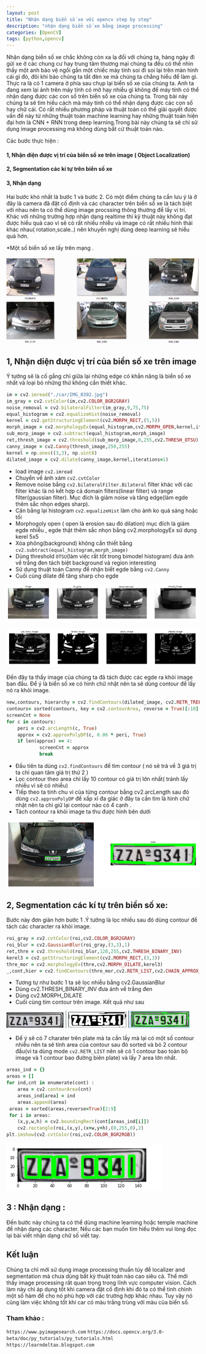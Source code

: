 ```yaml
---
layout: post
title: "Nhận dạng biển số xe với opencv step by step"
description: "nhận dạng biển số xe bằng image processing"
categories: [OpenCV]
tags: [python,opencv]
---
```

Nhận dạng biển số xe chắc không còn xa lạ đối với chúng ta, hàng ngày đi gửi xe ở các chung cư hay trung tâm thương mại chúng ta đều có thể nhìn thấy một anh bảo vệ ngồi gần một chiếc máy tính soi đi soi lại trên màn hình cái gì đó, đôi khi bảo chúng ta tắt đèn xe mà chúng ta chẳng hiểu để làm gì. Thực ra là có 1 camera ở phía sau chụp lại biển số xe của chúng ta. Anh ta đang xem lại ảnh trên máy tính có mờ hay nhiễu gì không để máy tính có thể nhận dạng được các con số trên biển số xe của chúng ta. Trong bài này chúng ta sẽ tìm hiểu cách mà máy tính có thể nhận dạng được các con số hay chữ cái. Có rất nhiều phương pháp và thuật toán có thể giải quyết được vấn đề này từ những thuật toán machine learning hay những thuật toán hiện đại hơn là CNN + RNN trong deep learning.Trong bài này chúng ta sẽ chỉ sử dụng image processing mà không dùng bất cứ thuật toán nào.

Các bước thực hiện :
#### 1, Nhận diện được vị trí của biển số xe trên image ( Object Localization)
#### 2, Segmentation các kí tự trên biển số xe
#### 3, Nhận dạng
Hai bước khó nhất là bước 1 và bước 2. Có một điểm chúng ta cần lưu ý là ở đây là camera đã đặt cố định và các character trên biển số xe
là tách biệt với nhau nên ta có thể dùng image procssing thông thường để lấy vị trí. Khác với những trường hợp nhận dạng realtime thì kỹ
thuật này không đạt được hiểu quả cao vì sẽ có rất nhiều nhiễu và image có rất nhiều hình thái khác nhau( rotation,scale..) nên khuyến nghị dùng deep learning sẽ hiểu quả hơn.

*Một số biển số xe lấy trên mạng .


![car](/assets/images/image1.jpg)
## 1, Nhận diện được vị trí của biển số xe trên image
Ý tưởng sẽ là cố gắng chỉ giữa lại những edge có khẳn năng là biển số xe nhất và loại bỏ những thứ không cần thiết khác.
~~~ ruby
im = cv2.imread("./car/IMG_0392.jpg")
im_gray = cv2.cvtColor(im,cv2.COLOR_BGR2GRAY)
noise_removal = cv2.bilateralFilter(im_gray,9,75,75)
equal_histogram = cv2.equalizeHist(noise_removal)
kernel = cv2.getStructuringElement(cv2.MORPH_RECT,(5,5))
morph_image = cv2.morphologyEx(equal_histogram,cv2.MORPH_OPEN,kernel,iterations=20)
sub_morp_image = cv2.subtract(equal_histogram,morph_image)
ret,thresh_image = cv2.threshold(sub_morp_image,0,255,cv2.THRESH_OTSU)
canny_image = cv2.Canny(thresh_image,250,255)
kernel = np.ones((3,3), np.uint8)
dilated_image = cv2.dilate(canny_image,kernel,iterations=1)
~~~
* load image `cv2.imread`
* Chuyển về ảnh xám `cv2.cvtColor`
* Remove noise bằng `cv2.bilateralFilter.Bilateral` filter khác với các filter khác là nó kết hợp cả domain filters(linear filter) và
 range filter(gaussian filter). Mục đích là giảm noise và tăng edge(làm egde thêm sắc nhọn edges sharp).
 * Cân bằng lại histogram `cv2.equalizeHist` làm cho ảnh ko quá sáng hoặc tối 
 * Morphogoly open ( open là erosion sau đó dilation) mục đích là giảm egde nhiễu , egde thật thêm sắc nhọn bằng cv2.morphologyEx sử dụng kerel 5x5
 * Xóa phông(background) không cần thiết bằng `cv2.subtract(equal_histogram,morph_image)`
 * Dùng threshold `OTSU`(làm việc rất tốt trong bimodel histogram) đưa ảnh về trắng đen tách biệt background và region interesting
 * Sử dụng thuật toán Canny để nhận biết egde bằng `cv2.Canny`
 * Cuối cùng dilate để tăng sharp cho egde
 
 ![car1](/assets/images/car1.jpg)
 
 ![car2](/assets/images/car2.jpg)
 
Đến đây ta thấy image của chúng ta đã tách được các egde ra khỏi image ban đầu. Để ý là biển số xe có hình chữ nhật nên ta sẽ dùng contour để lấy nó ra khỏi image.
~~~ ruby
new,contours, hierarchy = cv2.findContours(dilated_image, cv2.RETR_TREE, cv2.CHAIN_APPROX_SIMPLE)
contours= sorted(contours, key = cv2.contourArea, reverse = True)[:10]
screenCnt = None
for c in contours:
    peri = cv2.arcLength(c, True)
    approx = cv2.approxPolyDP(c, 0.06 * peri, True) 
    if len(approx) == 4:
            screenCnt = approx
            break
~~~
* Đầu tiên ta dùng `cv2.findContours` để tìm contour ( nó sẽ trả về 3 giá trị ta chỉ quan tâm giá trị thứ 2 )
* Lọc contour theo area chỉ lấy 10 contour có giá trị lớn nhất( tránh lấy nhiều vì sẽ có nhiễu)
* Tiếp theo ta tính chu vi của từng contour bẳng cv2.arcLength sau đó dùng `cv2.approxPolyDP` để xấp xỉ đa giác ở đây ta cần tìm là hình chữ nhật nên ta chỉ giữ lại contour nào có 4 cạnh .
* Tách contour ra khỏi image ta thu được hình bên dưới

![plate](/assets/images/plate.jpg)

## 2, Segmentation các kí tự trên biển số xe:
Bước này đơn giản hơn bước 1 .Ý tưởng là lọc nhiều sau đó dùng contour để tách các character ra khỏi image.
~~~ ruby
roi_gray = cv2.cvtColor(roi,cv2.COLOR_BGR2GRAY)
roi_blur = cv2.GaussianBlur(roi_gray,(3,3),1)
ret,thre = cv2.threshold(roi_blur,120,255,cv2.THRESH_BINARY_INV)
kerel3 = cv2.getStructuringElement(cv2.MORPH_RECT,(3,3))
thre_mor = cv2.morphologyEx(thre,cv2.MORPH_DILATE,kerel3)
_,cont,hier = cv2.findContours(thre_mor,cv2.RETR_LIST,cv2.CHAIN_APPROX_SIMPLE)
~~~
* Tương tự như bước 1 ta sẽ lọc nhiễu bằng cv2.GaussianBlur
* Dùng cv2.THRESH_BINARY_INV đưa ảnh về trắng đen
* Dùng cv2.MORPH_DILATE 
* Cuối cùng tìm contour trên image. Kết quả như sau

![contour](/assets/images/contour.jpg)

* Để ý sẽ có 7 charater trên plate mà ta cần lấy mà lại có một số contour nhiễu nên ta sẽ tính area của contour sau đó sorted và bỏ 2 contour đầu(vì ta dùng mode `cv2.RETR_LIST` nên sẽ có 1 contour bao toàn bộ image và 1 contour bao đường biên plate) và lấy 7 area lớn nhất.
~~~ ruby
areas_ind = {}
areas = []
for ind,cnt in enumerate(cont) :
    area = cv2.contourArea(cnt)
    areas_ind[area] = ind
    areas.append(area)
 areas = sorted(areas,reverse=True)[2:9]
 for i in areas:
    (x,y,w,h) = cv2.boundingRect(cont[areas_ind[i]])
    cv2.rectangle(roi,(x,y),(x+w,y+h),(0,255,0),2)
plt.imshow(cv2.cvtColor(roi,cv2.COLOR_BGR2RGB))
~~~
![final](/assets/images/final.jpg)

## 3 : Nhận dạng : 
Đến bước này chúng ta có thể dùng machine learning hoặc temple machine để nhận dạng các character. Nếu các bạn muốn tìm hiểu thêm vui lòng đọc lại bài viết nhận dạng chữ số viết tay.

## Kết luận
Chúng ta chỉ mới sử dụng image processing thuần túy để localizer and segmentation mà chưa dùng bất kỳ thuật toán nào cao siêu cả. Thế mới thấy image processing rất quan trọng trong lĩnh vực computer vision. Cách làm này chỉ áp dụng tốt khi camera đặt cố định khi đó ta có thể tinh chỉnh một số hàm để cho nó phù hợp với các trường hợp khác nhau. Tuy vậy nó cũng làm việc không tốt khi car có màu trắng trùng với màu của biến số. 
### Tham khảo :
`https://www.pyimagesearch.com`
`https://docs.opencv.org/3.0-beta/doc/py_tutorials/py_tutorials.html`
`https://learndeltax.blogspot.com`
